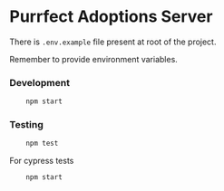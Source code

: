 # Purrfect Adoptions Server

There is `.env.example` file present at root of the project.

Remember to provide environment variables.

### Development

```bash
    npm start
```

### Testing

```bash
    npm test
```

For cypress tests

```bash
    npm start
```
